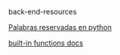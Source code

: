 back-end-resources

[Palabras reservadas en python](https://recursospython.com/guias-y-manuales/palabras-reservadas-del-lenguaje/)

[built-in functions docs](https://www.programiz.com/python-programming/methods/)